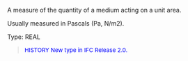﻿A measure of the quantity of a medium acting on a unit area.

Usually measured in Pascals (Pa, N/m2).

Type: REAL

> <font size="-1" color="#0000FF">HISTORY New type in IFC Release 2.0.
</font>